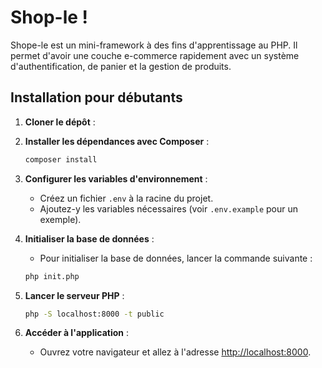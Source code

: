 # Shop-le !

Shope-le est un mini-framework à des fins d'apprentissage au PHP.
Il permet d'avoir une couche e-commerce rapidement avec un système d'authentification, de panier et la gestion de produits.

## Installation pour débutants

1. **Cloner le dépôt** :

2. **Installer les dépendances avec Composer** :

   ```bash
   composer install
   ```

3. **Configurer les variables d'environnement** :

   - Créez un fichier `.env` à la racine du projet.
   - Ajoutez-y les variables nécessaires (voir `.env.example` pour un exemple).

4. **Initialiser la base de données** :

   - Pour initialiser la base de données, lancer la commande suivante :

   ```bash
   php init.php
   ```

5. **Lancer le serveur PHP** :

   ```bash
   php -S localhost:8000 -t public
   ```

6. **Accéder à l'application** :
   - Ouvrez votre navigateur et allez à l'adresse [http://localhost:8000](http://localhost:8000).
